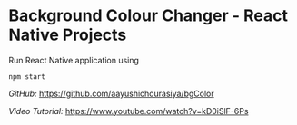# Background Colour Changer - React Native Projects

Run React Native application using

```
npm start
```

*GitHub:*
https://github.com/aayushichourasiya/bgColor

*Video Tutorial:*
https://www.youtube.com/watch?v=kD0iSlF-6Ps
